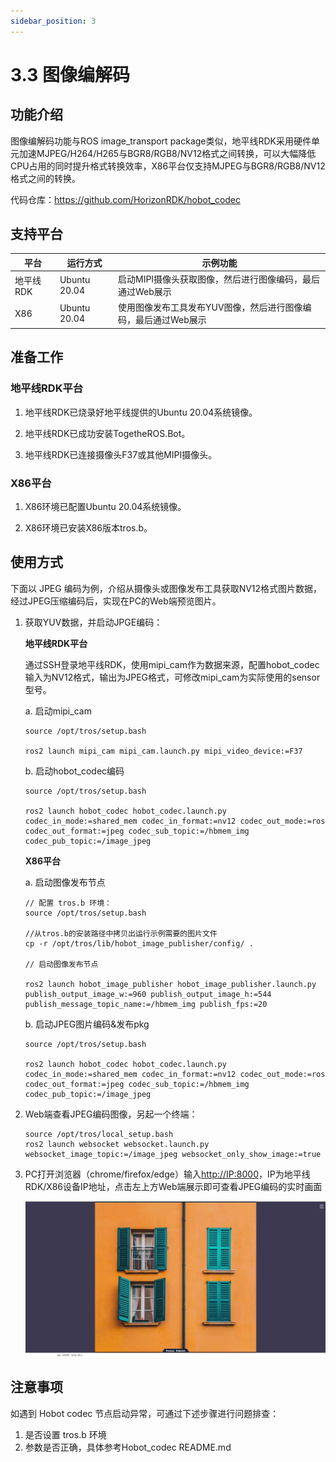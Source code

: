 ```yaml
---
sidebar_position: 3
---
```


# 3.3 图像编解码

## 功能介绍

图像编解码功能与ROS image_transport package类似，地平线RDK采用硬件单元加速MJPEG/H264/H265与BGR8/RGB8/NV12格式之间转换，可以大幅降低CPU占用的同时提升格式转换效率，X86平台仅支持MJPEG与BGR8/RGB8/NV12格式之间的转换。

代码仓库：<https://github.com/HorizonRDK/hobot_codec>

## 支持平台

| 平台    | 运行方式     | 示例功能                       |
| ------- | ------------ | ------------------------------ |
| 地平线RDK| Ubuntu 20.04 | 启动MIPI摄像头获取图像，然后进行图像编码，最后通过Web展示 |
| X86     | Ubuntu 20.04 | 使用图像发布工具发布YUV图像，然后进行图像编码，最后通过Web展示 |

## 准备工作

### 地平线RDK平台

1. 地平线RDK已烧录好地平线提供的Ubuntu 20.04系统镜像。

2. 地平线RDK已成功安装TogetheROS.Bot。

3. 地平线RDK已连接摄像头F37或其他MIPI摄像头。

### X86平台

1. X86环境已配置Ubuntu 20.04系统镜像。

2. X86环境已安装X86版本tros.b。

## 使用方式

下面以 JPEG 编码为例，介绍从摄像头或图像发布工具获取NV12格式图片数据，经过JPEG压缩编码后，实现在PC的Web端预览图片。

1. 获取YUV数据，并启动JPGE编码：

    **地平线RDK平台**

    通过SSH登录地平线RDK，使用mipi_cam作为数据来源，配置hobot_codec输入为NV12格式，输出为JPEG格式，可修改mipi_cam为实际使用的sensor型号。

    a. 启动mipi_cam

    ```shell
    source /opt/tros/setup.bash

    ros2 launch mipi_cam mipi_cam.launch.py mipi_video_device:=F37
    ```

    b. 启动hobot_codec编码

    ```shell
    source /opt/tros/setup.bash

    ros2 launch hobot_codec hobot_codec.launch.py codec_in_mode:=shared_mem codec_in_format:=nv12 codec_out_mode:=ros codec_out_format:=jpeg codec_sub_topic:=/hbmem_img codec_pub_topic:=/image_jpeg
    ```

    **X86平台**

    a. 启动图像发布节点

    ```shell
    // 配置 tros.b 环境：
    source /opt/tros/setup.bash

    //从tros.b的安装路径中拷贝出运行示例需要的图片文件
    cp -r /opt/tros/lib/hobot_image_publisher/config/ .

    // 启动图像发布节点
    
    ros2 launch hobot_image_publisher hobot_image_publisher.launch.py publish_output_image_w:=960 publish_output_image_h:=544 publish_message_topic_name:=/hbmem_img publish_fps:=20 
    ```

    b. 启动JPEG图片编码&发布pkg

    ```shell
    source /opt/tros/setup.bash

    ros2 launch hobot_codec hobot_codec.launch.py codec_in_mode:=shared_mem codec_in_format:=nv12 codec_out_mode:=ros codec_out_format:=jpeg codec_sub_topic:=/hbmem_img codec_pub_topic:=/image_jpeg
    ```

2. Web端查看JPEG编码图像，另起一个终端：

    ```shell
    source /opt/tros/local_setup.bash
    ros2 launch websocket websocket.launch.py websocket_image_topic:=/image_jpeg websocket_only_show_image:=true
    ```

3. PC打开浏览器（chrome/firefox/edge）输入<http://IP:8000>，IP为地平线RDK/X86设备IP地址，点击左上方Web端展示即可查看JPEG编码的实时画面

    ![web-f37-codec](./image/hobot_codec/web-f37-codec.png "实时图像")

## 注意事项

如遇到 Hobot codec 节点启动异常，可通过下述步骤进行问题排查：

1. 是否设置 tros.b 环境
2. 参数是否正确，具体参考Hobot_codec README.md

